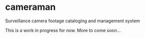 # cameraman
Surveillance camera footage cataloging and management system

This is a work in progress for now. More to come soon...